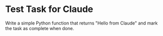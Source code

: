 # Test Task for Claude

Write a simple Python function that returns "Hello from Claude" and mark the task as complete when done.

<!-- When complete, add TASK_COMPLETE below -->